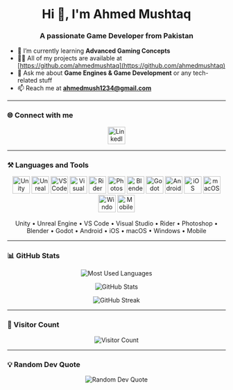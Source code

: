 <h1 align="center">Hi 👋, I'm Ahmed Mushtaq</h1>
<h3 align="center">A passionate Game Developer from Pakistan</h3>

- 🌱 I’m currently learning **Advanced Gaming Concepts**  
- 👨‍💻 All of my projects are available at [https://github.com/ahmedmushtaq](https://github.com/ahmedmushtaq)  
- 💬 Ask me about **Game Engines & Game Development** or any tech-related stuff  
- 📫 Reach me at **ahmedmush1234@gmail.com**

---

### 🌐 Connect with me
<p align="center">
  <a href="https://www.linkedin.com/in/ahmed-mushtaq-8462b6136/" target="_blank" title="LinkedIn">
    <img alt="LinkedIn" width="40px" src="https://cdn.jsdelivr.net/gh/devicons/devicon/icons/linkedin/linkedin-original.svg"/>
  </a>
</p>

---

### ⚒️ Languages and Tools
<p align="center">
  <a href="https://unity.com/" target="_blank" title="Unity"><img alt="Unity" width="40px" src="https://cdn.jsdelivr.net/gh/devicons/devicon/icons/unity/unity-original.svg"/></a>
  <a href="https://www.unrealengine.com/" target="_blank" title="Unreal Engine"><img alt="Unreal Engine" width="40px" src="https://cdn.jsdelivr.net/gh/devicons/devicon/icons/unrealengine/unrealengine-original.svg"/></a>
  <a href="https://code.visualstudio.com/" target="_blank" title="Visual Studio Code"><img alt="VS Code" width="40px" src="https://cdn.jsdelivr.net/gh/devicons/devicon/icons/vscode/vscode-original.svg"/></a>
  <a href="https://visualstudio.microsoft.com/" target="_blank" title="Visual Studio"><img alt="Visual Studio" width="40px" src="https://cdn.jsdelivr.net/gh/devicons/devicon/icons/visualstudio/visualstudio-plain.svg"/></a>
  <a href="https://www.jetbrains.com/rider/" target="_blank" title="JetBrains Rider"><img alt="Rider" width="40px" src="https://resources.jetbrains.com/storage/products/rider/img/meta/rider_logo_300x300.png"/></a>
  <a href="https://www.adobe.com/products/photoshop.html" target="_blank" title="Adobe Photoshop"><img alt="Photoshop" width="40px" src="https://cdn.jsdelivr.net/gh/devicons/devicon/icons/photoshop/photoshop-plain.svg"/></a>
  <a href="https://www.blender.org/" target="_blank" title="Blender"><img alt="Blender" width="40px" src="https://cdn.jsdelivr.net/gh/devicons/devicon/icons/blender/blender-original.svg"/></a>
  <a href="https://godotengine.org/" target="_blank" title="Godot"><img alt="Godot" width="40px" src="https://cdn.jsdelivr.net/gh/devicons/devicon/icons/godot/godot-original.svg"/></a>
  <a href="https://www.android.com/" target="_blank" title="Android"><img alt="Android" width="40px" src="https://cdn.jsdelivr.net/gh/devicons/devicon/icons/android/android-original.svg"/></a>
  <a href="https://www.apple.com/ios/" target="_blank" title="iOS"><img alt="iOS" width="40px" src="https://cdn.jsdelivr.net/gh/devicons/devicon/icons/apple/apple-original.svg"/></a>
  <a href="https://www.apple.com/macos/" target="_blank" title="macOS"><img alt="macOS" width="40px" src="https://cdn.jsdelivr.net/gh/devicons/devicon/icons/apple/apple-original.svg"/></a>
  <a href="https://www.microsoft.com/windows" target="_blank" title="Windows"><img alt="Windows" width="40px" src="https://cdn.jsdelivr.net/gh/devicons/devicon/icons/windows8/windows8-original.svg"/></a>
  <a href="#" target="_blank" title="Mobile"><img alt="Mobile" width="40px" src="https://cdn-icons-png.flaticon.com/512/15/15874.png"/></a>
</p>

<p align="center">
Unity • Unreal Engine • VS Code • Visual Studio • Rider • Photoshop • Blender • Godot • Android • iOS • macOS • Windows • Mobile
</p>

---

### 📊 GitHub Stats
<p align="center">
  <img src="https://github-readme-stats.vercel.app/api/top-langs?username=ahmedmushtaq&show_icons=true&locale=en&layout=compact&theme=default" alt="Most Used Languages"/>
</p>
<p align="center">
  <img src="https://github-readme-stats.vercel.app/api?username=ahmedmushtaq&show_icons=true&locale=en&theme=default" alt="GitHub Stats"/>
</p>
<p align="center">
  <img src="https://github-readme-streak-stats.herokuapp.com/?user=ahmedmushtaq&theme=default" alt="GitHub Streak"/>
</p>

---

### 👀 Visitor Count
<p align="center">
  <img src="https://komarev.com/ghpvc/?username=ahmedmushtaq&label=Profile%20views&color=0e75b6&style=flat" alt="Visitor Count"/>
</p>

---

### 💡 Random Dev Quote
<p align="center">
  <img src="https://quotes-github-readme.vercel.app/api?type=horizontal&theme=light" alt="Random Dev Quote"/>
</p>
